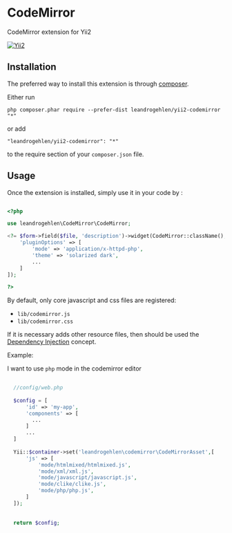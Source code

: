 CodeMirror
==========
CodeMirror extension for Yii2

[![Yii2](https://img.shields.io/badge/Powered_by-Yii_Framework-green.svg?style=flat)](http://www.yiiframework.com/)

Installation
------------

The preferred way to install this extension is through [composer](http://getcomposer.org/download/).

Either run

```
php composer.phar require --prefer-dist leandrogehlen/yii2-codemirror "*"
```

or add

```
"leandrogehlen/yii2-codemirror": "*"
```

to the require section of your `composer.json` file.


Usage
-----

Once the extension is installed, simply use it in your code by  :

```php

<?php 

use leandrogehlen\CodeMirror\CodeMirror;

<?= $form->field($file, 'description')->widget(CodeMirror::className(), [
    'pluginOptions' => [
        'mode' => 'application/x-httpd-php', 
        'theme' => 'solarized dark',
        ...
    ]
]);

?>
```

By default, only core javascript and css files are registered:

- ```lib/codemirror.js```
- ```lib/codemirror.css```

If it is necessary adds other resource files, then should be used the 
[Dependency Injection](https://github.com/yiisoft/yii2/blob/master/docs/guide/concept-di-container.md) concept.

Example:

I want to use ```php``` mode in the codemirror editor 

```php
  
  //config/web.php
  
  $config = [
      'id' => 'my-app',
      'components' => [
        ...
      ]
      ...
  ]
  
  Yii::$container->set('leandrogehlen\codemirror\CodeMirrorAsset',[
      'js' => [
          'mode/htmlmixed/htmlmixed.js',
          'mode/xml/xml.js',
          'mode/javascript/javascript.js',
          'mode/clike/clike.js',
          'mode/php/php.js',
      ]
  ]);
  
  
  return $config;
  
```
